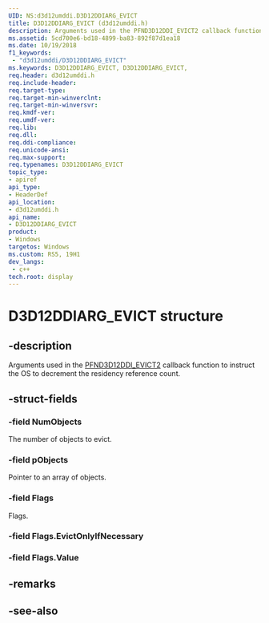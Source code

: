 ```yaml
---
UID: NS:d3d12umddi.D3D12DDIARG_EVICT
title: D3D12DDIARG_EVICT (d3d12umddi.h)
description: Arguments used in the PFND3D12DDI_EVICT2 callback function to instruct the OS to decrement the residency reference count.
ms.assetid: 5cd700e6-bd18-4899-ba83-892f87d1ea18
ms.date: 10/19/2018
f1_keywords:
 - "d3d12umddi/D3D12DDIARG_EVICT"
ms.keywords: D3D12DDIARG_EVICT, D3D12DDIARG_EVICT, 
req.header: d3d12umddi.h
req.include-header:
req.target-type:
req.target-min-winverclnt:
req.target-min-winversvr:
req.kmdf-ver:
req.umdf-ver:
req.lib:
req.dll:
req.ddi-compliance:
req.unicode-ansi:
req.max-support:
req.typenames: D3D12DDIARG_EVICT
topic_type: 
- apiref
api_type: 
- HeaderDef
api_location: 
- d3d12umddi.h
api_name: 
- D3D12DDIARG_EVICT
product:
- Windows
targetos: Windows
ms.custom: RS5, 19H1
dev_langs:
 - c++
tech.root: display
---
```


# D3D12DDIARG_EVICT structure

## -description

Arguments used in the [PFND3D12DDI_EVICT2](nc-d3d12umddi-pfnd3d12ddi_evict2.md) callback function to instruct the OS to decrement the residency reference count. 

## -struct-fields

### -field NumObjects

The number of objects to evict.

### -field pObjects

Pointer to an array of objects.

### -field Flags
 
Flags.

### -field Flags.EvictOnlyIfNecessary
 
### -field Flags.Value

## -remarks

## -see-also
